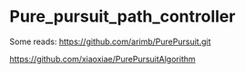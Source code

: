 # Pure_pursuit_path_controller

Some reads:
https://github.com/arimb/PurePursuit.git

https://github.com/xiaoxiae/PurePursuitAlgorithm


